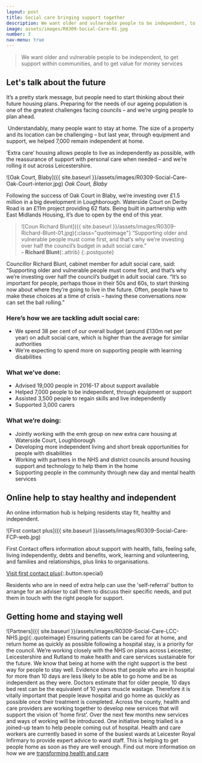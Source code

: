 ```yaml
---
layout: post
title: Social care bringing support together
description: We want older and vulnerable people to be independent, to get support within communities, and to get value for money services
image: assets/images/R0309-Social-Care-01.jpg
number: 3
nav-menu: true
---
```


> We want older and vulnerable people to be independent, to get support within communities, and to get value for money services

## Let's talk about the future

It’s a pretty stark message, but people need to start thinking about their future housing plans.
Preparing for the needs of our ageing population is one of the greatest challenges facing councils – and we’re urging people to plan ahead.

 Understandably, many people want to stay at home. The size of a property and its location can be challenging – but last year, through equipment and support, we helped 7,000 remain independent at home.

‘Extra care’ housing allows people to live as independently as possible, with the reassurance of support with personal care when needed – and we’re rolling it out across Leicestershire.

![Oak Court, Blaby]({{ site.baseurl }}/assets/images/R0309-Social-Care-Oak-Court-interior.jpg)
*Oak Court, Blaby*

Following the success of Oak Court in Blaby, we’re investing over £1.5 million in a big development in Loughborough. Waterside Court on Derby Road is an £11m project providing 62 flats. Being built in partnership with East Midlands Housing, it’s due to open by the end of this year.

> ![Coun Richard Blunt]({{ site.baseurl }}/assets/images/R0309-Richard-Blunt-01.jpg){:class="quoteimage"} “Supporting older and vulnerable people must come first, and that’s why we’re investing over half the council’s budget in adult social care."  
**- Richard Blunt**{:.attrib}
{:.postquote}

Councillor Richard Blunt, cabinet member for adult social care, said: “Supporting older and vulnerable people must come first, and that’s why we’re investing over half the council’s budget in adult social care.
“It’s so important for people, perhaps those in their 50s and 60s, to start thinking now about where they’re going to live in the future. Often, people have to make these choices at a time of crisis – having these conversations now can set the ball rolling.”

### Here’s how we are tackling adult social care:
- We spend 38 per cent of our overall budget (around £130m net per year) on adult social care, which is higher than the average for similar authorities
- We're expecting to spend more on supporting people with learning disabilities

### What we’ve done:
- Advised 19,000 people in 2016-17 about support available
- Helped 7,000 people to be independent, through equipment or support
- Assisted 3,500 people to regain skills and live independently
- Supported 3,000 carers

### What we’re doing:
- Jointly working with the emh group on new extra care housing at Waterside Court, Loughborough
- Developing more independent living and short break opportunities for people with disabilities
- Working with partners in the NHS and district councils around housing support and technology to help them in the home
- Supporting people in the community through new day and mental health services


## Online help to stay healthy and independent
An online information hub is helping residents stay fit, healthy and independent.

![First contact plus]({{ site.baseurl }}/assets/images/R0309-Social-Care-FCP-web.jpg)

First Contact offers information about support with health, falls, feeling safe, living independently, debts and benefits, work, learning and volunteering, and families and relationships, plus links to organisations.

[Visit first contact plus](http://www.firstcontactplus.org.uk/){:.button.special}

Residents who are in need of extra help can use the 'self-referral' button to arrange for an adviser to call them to discuss their specific needs, and put them in touch with the right people for support.

## Getting home and staying well
![Partners]({{ site.baseurl }}/assets/images/R0309-Social-Care-LCC-NHS.jpg){:.quoteimage}
Ensuring patients can be cared for at home, and return home as quickly as possible following a hospital stay, is a priority for the council.
We’re working closely with the NHS on plans across Leicester, Leicestershire and Rutland to make health and care services sustainable for the future.
We know that being at home with the right support is the best way for people to stay well. Evidence shows that people who are in hospital for more than 10 days are less likely to be able to go home and be as independent as they were. Doctors estimate that for older people, 10 days bed rest can be the equivalent of 10 years muscle wastage. Therefore it is vitally important that people leave hospital and go home as quickly as possible once their treatment is completed.
Across the county, health and care providers are working together to develop new services that will support the vision of ‘home first’.
Over the next few months new services and ways of working will be introduced. One initiative being trialled is a joined-up team to help people coming out of hospital. Health and care workers are currently based in some of the busiest wards at Leicester Royal Infirmary to provide expert advice to ward staff. This is helping to get people home as soon as they are well enough.
Find out more information on how we are [transforming health and care](http://www.bettercareleicester.nhs.uk)
